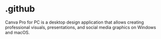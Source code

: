 # .github
Canva Pro for PC is a desktop design application that allows creating professional visuals, presentations, and social media graphics on Windows and macOS.
